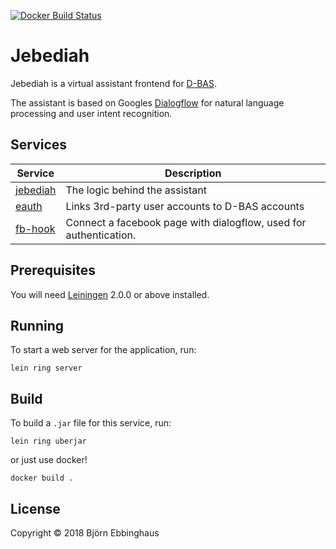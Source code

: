 [![Docker Build Status](https://img.shields.io/docker/build/mroerni/jebediah.svg)](https://hub.docker.com/r/mroerni/jebediah/)
# Jebediah

Jebediah is a virtual assistant frontend for [D-BAS].

The assistant is based on Googles [Dialogflow][] for natural language processing and user intent recognition.



## Services


| Service | Description |
| ------- | ----------- |
| [jebediah][] | The logic behind the assistant |
| [eauth][] | Links 3rd-party user accounts to D-BAS accounts |  
| [fb-hook][] | Connect a facebook page with dialogflow, used for authentication. | 


[jebediah]: https://github.com/hhucn/jebediah/
[eauth]: https://github.com/hhucn/dbas-eauth/
[fb-hook]: https://github.com/hhucn/dbas-fb-hook/

## Prerequisites

You will need [Leiningen][] 2.0.0 or above installed.

[leiningen]: https://github.com/technomancy/leiningen

## Running

To start a web server for the application, run:

    lein ring server
    
## Build

To build a ``.jar`` file for this service, run:

    lein ring uberjar
    
or just use docker!  

    docker build .

## License

Copyright © 2018 Björn Ebbinghaus

[D-BAS]: https://dbas.cs.uni-duesseldorf.de/
[Dialogflow]: https://dialogflow.com/
